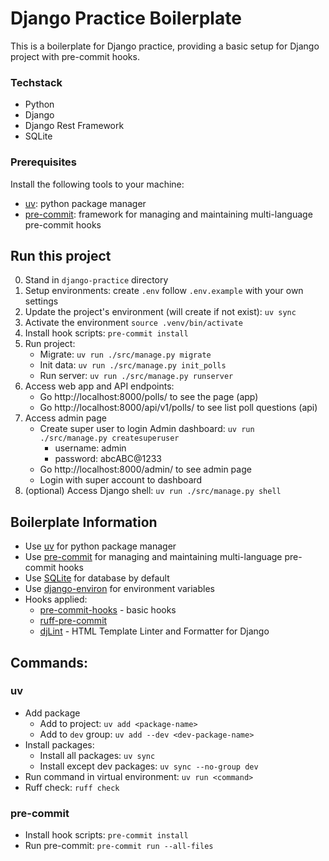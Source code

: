 # Django Practice Boilerplate
This is a boilerplate for Django practice, providing a basic setup for Django project with pre-commit hooks.

### Techstack
- Python
- Django
- Django Rest Framework
- SQLite

### Prerequisites
Install the following tools to your machine:
- [uv](https://docs.astral.sh/uv): python package manager
- [pre-commit](https://pre-commit.com/): framework for managing and maintaining multi-language pre-commit hooks

## Run this project
0. Stand in `django-practice` directory
1. Setup environments: create `.env` follow `.env.example` with your own settings
2. Update the project's environment (will create if not exist): `uv sync`
3. Activate the environment `source .venv/bin/activate`
4. Install hook scripts: `pre-commit install`
5. Run project:
    - Migrate: `uv run ./src/manage.py migrate`
    - Init data: `uv run ./src/manage.py init_polls`
    - Run server: `uv run ./src/manage.py runserver`
6. Access web app and API endpoints:
    - Go http://localhost:8000/polls/ to see the page (app)
    - Go http://localhost:8000/api/v1/polls/ to see list poll questions (api)
7. Access admin page
    - Create super user to login Admin dashboard: `uv run ./src/manage.py createsuperuser`
      - username: admin
      - password: abcABC@1233
    - Go http://localhost:8000/admin/ to see admin page
    - Login with super account to dashboard
8. (optional) Access Django shell: `uv run ./src/manage.py shell`

## Boilerplate Information
- Use [uv](https://docs.astral.sh/uv) for python package manager
- Use [pre-commit](https://pre-commit.com/) for managing and maintaining multi-language pre-commit hooks
- Use [SQLite](https://www.sqlite.org/index.html) for database by default
- Use [django-environ](https://github.com/joke2k/django-environ) for environment variables
- Hooks applied:
  - [pre-commit-hooks](https://github.com/pre-commit/pre-commit-hooks) - basic hooks
  - [ruff-pre-commit](https://github.com/astral-sh/ruff-pre-commit)
  - [djLint](https://github.com/Riverside-Healthcare/djLint) - HTML Template Linter and Formatter for Django

## Commands:
### uv
- Add package
  - Add to project: `uv add <package-name>`
  - Add to `dev` group: `uv add --dev <dev-package-name>`
- Install packages:
   - Install all packages: `uv sync`
   - Install except dev packages: `uv sync --no-group dev`
- Run command in virtual environment: `uv run <command>`
- Ruff check: `ruff check`

### pre-commit
- Install hook scripts: `pre-commit install`
- Run pre-commit: `pre-commit run --all-files`

